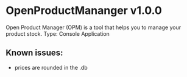 # OpenProductMananger v1.0.0
Open Product Manager (OPM) is a tool that helps you to manage your product stock.
Type: Console Application

## Known issues:
  - prices are rounded in the .db
